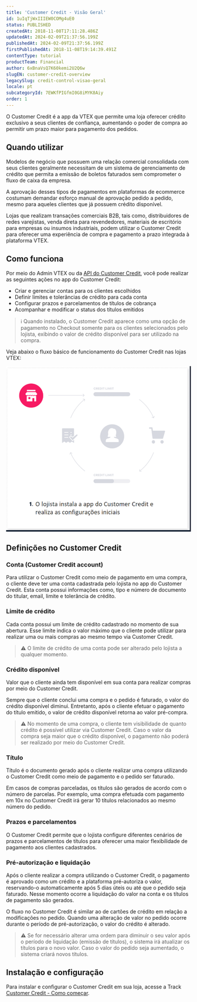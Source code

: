 ```yaml
---
title: 'Customer Credit - Visão Geral'
id: 1uIqTjWxIIIEW0COMg4uE0
status: PUBLISHED
createdAt: 2018-11-08T17:11:28.486Z
updatedAt: 2024-02-09T21:37:56.199Z
publishedAt: 2024-02-09T21:37:56.199Z
firstPublishedAt: 2018-11-08T19:14:39.491Z
contentType: tutorial
productTeam: Financial
author: 6xBnaVsQ7K60kemi2U2Q6w
slugEN: customer-credit-overview
legacySlug: credit-control-visao-geral
locale: pt
subcategoryId: 7EWKfPIGfmI0G8iMYK8Aiy
order: 1
---
```


O Customer Credit é a app da VTEX que permite uma loja oferecer crédito exclusivo a seus clientes de confiança, aumentando o poder de compra ao permitir um prazo maior para pagamento dos pedidos.

## Quando utilizar

Modelos de negócio que possuem uma relação comercial consolidada com seus clientes geralmente necessitam de um sistema de gerenciamento de crédito que permita a emissão de boletos faturados sem comprometer o fluxo de caixa da empresa.

A aprovação desses tipos de pagamentos em plataformas de ecommerce costumam demandar esforço manual de aprovação pedido a pedido, mesmo para aqueles clientes que já possuem crédito disponível.

Lojas que realizam transações comerciais B2B, tais como, distribuidores de redes varejistas, venda direta para revendedores, materiais de escritório para empresas ou insumos industriais, podem utilizar o Customer Credit para oferecer uma experiência de compra e pagamento a prazo integrada à plataforma VTEX.

## Como funciona

Por meio do Admin VTEX ou da [API do Customer Credit](https://developers.vtex.com/docs/api-reference/customer-credit-api), você pode realizar as seguintes ações no app do Customer Credit:

- Criar e gerenciar contas para os clientes escolhidos
- Definir limites e tolerâncias de crédito para cada conta
- Configurar prazos e parcelamentos de títulos de cobrança
- Acompanhar e modificar o status dos títulos emitidos

> ℹ️ Quando instalado, o Customer Credit aparece como uma opção de pagamento no Checkout somente para os clientes selecionados pelo lojista, exibindo o valor de crédito disponível para ser utilizado na compra.

Veja abaixo o fluxo básico de funcionamento do Customer Credit nas lojas VTEX:

![GIF_CC_PT](https://raw.githubusercontent.com/vtexdocs/help-center-content/refs/heads/main/docs/pt/tutorials/apps/customer-credit/customer-credit-visao-geral_1.gif)

## Definições no Customer Credit

### Conta (Customer Credit account)

Para utilizar o Customer Credit como meio de pagamento em uma compra, o cliente deve ter uma conta cadastrada pelo lojista no app do Customer Credit. Esta conta possui informações como, tipo e número de documento do titular, email, limite e tolerância de crédito.

### Limite de crédito

Cada conta possui um limite de crédito cadastrado no momento de sua abertura. Esse limite indica o valor máximo que o cliente pode utilizar para realizar uma ou mais compras  ao mesmo tempo via Customer Credit.

> ⚠️ O limite de crédito de uma conta pode ser alterado pelo lojista a qualquer momento.

### Crédito disponível

Valor que o cliente ainda tem disponível em sua conta para realizar compras por meio do Customer Credit.

Sempre que o cliente conclui uma compra e o pedido é faturado, o valor do crédito disponível diminui. Entretanto, após o cliente efetuar o pagamento do título emitido, o valor de crédito disponível retorna ao valor pré-compra.

> ⚠️ No momento de uma compra, o cliente tem visibilidade de quanto crédito é possível utilizar via Customer Credit. Caso o valor da compra seja maior que o crédito disponível, o pagamento não poderá ser realizado por meio do Customer Credit.

### Título

Título é o documento gerado após o cliente realizar uma compra utilizando o Customer Credit como meio de pagamento e o pedido ser faturado.

Em casos de compras parceladas, os títulos são gerados de acordo com o número de parcelas. Por exemplo, uma compra efetuada com pagamento em 10x no Customer Credit irá gerar 10 títulos relacionados ao mesmo número do pedido.

### Prazos e parcelamentos

O Customer Credit permite que o lojista configure diferentes cenários de prazos e parcelamentos de títulos para oferecer uma maior flexibilidade de pagamento aos clientes cadastrados.

### Pré-autorização e liquidação

Após o cliente realizar a compra utilizando o Customer Credit, o pagamento é aprovado como um crédito e a plataforma pré-autoriza o valor, reservando-o automaticamente após 5 dias úteis ou até que o pedido seja faturado. Nesse momento ocorre a liquidação do valor na conta e os títulos de pagamento são gerados.

O fluxo no Customer Credit é similar ao de cartões de crédito em relação a modificações no pedido. Quando uma alteração de valor no pedido ocorre durante o período de pré-autorização, o valor do crédito é alterado.

> ⚠️ Se for necessário alterar  uma ordem para diminuir o seu valor após o período de liquidação (emissão de títulos), o sistema irá atualizar os títulos para o novo valor. Caso o valor do pedido seja aumentado, o sistema criará novos títulos.

## Instalação e configuração
Para instalar e configurar o Customer Credit em sua loja, acesse a Track [Customer Credit - Como começar](/pt/tracks/customer-credit-como-comecar--1hCRg21lXYy2seOKgqQ2CC/36grlQ69NK6OCuioeekyCs).
